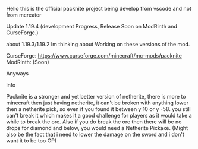Hello this is the official packnite project being develop from vscode and not from mcreator

Update 1.19.4 (development Progress, Release Soon on ModRinth and CurseForge.)

about 1.19.3/1.19.2 
Im thinking about Working on these versions of the mod. 

CurseForge: https://www.curseforge.com/minecraft/mc-mods/packnite
ModRinth: (Soon)

Anyways 

info

Packnite is a stronger and yet better version of netherite, there is more to minecraft then just having netherite, it can't be broken with anything lower then a netherite pick, so even if you found it between y 10 or y -58. you still can't break it which makes it a good challenge for players as it would take a while to break the ore. Also if you do break the ore then there will be no drops for diamond and below, you would need a Netherite Pickaxe. (Might also be the fact that i need to lower the damage on the sword and i don't want it to be too OP)
